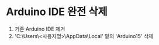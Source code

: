 ﻿# Arduino IDE 완전 삭제

1. 기존 Arduino IDE 제거
2. 'C:\Users\\&lt;사용자명&gt;\AppData\Local' 밑의 'Arduino15' 삭제

